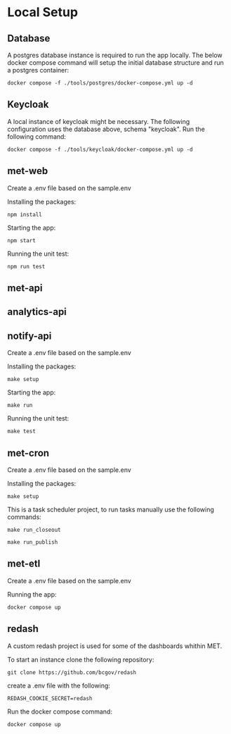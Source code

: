 # Local Setup

## Database

A postgres database instance is required to run the app locally.
The below docker compose command will setup the initial database structure and run a postgres container:

```
docker compose -f ./tools/postgres/docker-compose.yml up -d
```

## Keycloak 

A local instance of keycloak might be necessary. The following configuration uses the database above, schema "keycloak". Run the following command:

```
docker compose -f ./tools/keycloak/docker-compose.yml up -d
```

## met-web

Create a .env file based on the sample.env

Installing the packages:

```
npm install
```

Starting the app:

```
npm start
```

Running the unit test:

```
npm run test
```

## met-api
## analytics-api
## notify-api

Create a .env file based on the sample.env

Installing the packages:

```
make setup
```

Starting the app:

```
make run
```

Running the unit test:

```
make test
```

## met-cron

Create a .env file based on the sample.env

Installing the packages:

```
make setup
```

This is a task scheduler project, to run tasks manually use the following commands:

```
make run_closeout
```
```
make run_publish
```

## met-etl

Create a .env file based on the sample.env

Running the app:

```
docker compose up
```

## redash

A custom redash project is used for some of the dashboards whithin MET.

To start an instance clone the following repository:
```
git clone https://github.com/bcgov/redash
```

create a .env file with the following:
```
REDASH_COOKIE_SECRET=redash
```

Run the docker compose command:
```
docker compose up
```